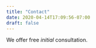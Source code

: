```yaml
---
title: "Contact"
date: 2020-04-14T17:09:56-07:00
draft: false
---
```


We offer free *initial* consultation.